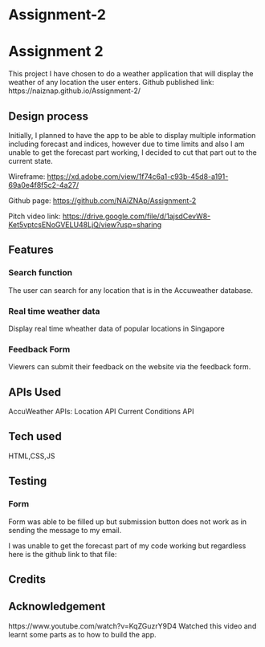 # Assignment-2

<h1>Assignment 2</h1>
This project I have chosen to do a weather application that will display the weather of any location the user enters. 
Github published link: https://naiznap.github.io/Assignment-2/

<h2>Design process</h2>
Initially, I planned to have the app to be able to display multiple information including forecast and indices, however due to time limits and also I am unable to get the forecast part working, I decided to cut that part out to the current state. 

Wireframe: https://xd.adobe.com/view/1f74c6a1-c93b-45d8-a191-69a0e4f8f5c2-4a27/

Github page: https://github.com/NAiZNAp/Assignment-2

Pitch video link: https://drive.google.com/file/d/1ajsdCevW8-Ket5vptcsENoGVELU48LjQ/view?usp=sharing

<h2>Features</h2>
<h3>Search function</h3>
The user can search for any location that is in the Accuweather database.
<h3>Real time weather data</h3>
Display real time wheather data of popular locations in Singapore
<h3>Feedback Form</h3>
Viewers can submit their feedback on the website via the feedback form.

<h2>APIs Used</h2>
AccuWeather APIs:
Location API
Current Conditions API

<h2>Tech used</h2>
HTML,CSS,JS

<h2>Testing</h2>
<h3>Form</h3>
Form was able to be filled up but submission button does not work as in sending the message to my email.

I was unable to get the forecast part of my code working but regardless here is the github link to that file:

<h2>Credits</h2>


<h2>Acknowledgement</h2>
https://www.youtube.com/watch?v=KqZGuzrY9D4 Watched this video and learnt some parts as to how to build the app.
